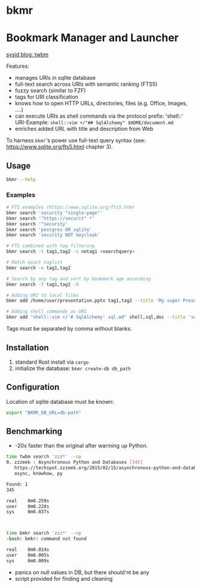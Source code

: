 # bkmr

# Bookmark Manager and Launcher

[sysid blog: twbm](https://sysid.github.io/bkmr/)

Features:
- manages URIs in sqlite database
- full-text search across URIs with semantic ranking (FTS5)
- fuzzy search (similar to FZF)
- tags for URI classification
- knows how to open HTTP URLs, directories, files (e.g. Office, Images, ....)
- can execute URIs as shell commands via the protocol prefix: 'shell::'
  URI-Example: `shell::vim +/"## SqlAlchemy" $HOME/document.md`
- enriches added URL with title and description from Web

To harness `bkmr`'s power use full-text query syntax (see: https://www.sqlite.org/fts5.html chapter 3).

## Usage
```bash
bkmr --help
```

### Examples
```bash
# FTS examples (https://www.sqlite.org/fts5.htm)
bkmr search 'security "single-page"'
bkmr search '"https://securit" *'
bkmr search '^security'
bkmr search 'postgres OR sqlite'
bkmr search 'security NOT keycloak'

# FTS combined with tag filtering
bkmr search -t tag1,tag2 -n notag1 <searchquery>

# Match exact taglist
bkmr search -e tag1,tag2

# Search by any tag and sort by bookmark age ascending
bkmr search -T tag1,tag2 -O

# Adding URI to local files
bkmr add /home/user/presentation.pptx tag1,tag2 --title 'My super Presentation'

# Adding shell commands as URI
bkmr add "shell::vim +/'# SqlAlchemy' sql.md" shell,sql,doc --title 'sqlalchemy snippets'
```
Tags must be separated by comma without blanks.


## Installation
1. standard Rust install via `cargo`
2. initialize the database: `bkmr create-db db_path`


## Configuration
Location of sqlite database must be known:
```bash
export "BKMR_DB_URL=db-path"
```

## Benchmarking
- -20x faster than the original after warming up Python.
```bash
time twbm search 'zzz*' --np
0. zzzeek : Asynchronous Python and Databases [345]
   https://techspot.zzzeek.org/2015/02/15/asynchronous-python-and-databases/
   async, knowhow, py

Found: 1
345

real    0m0.259s
user    0m0.220s
sys     0m0.037s



time bmkr search 'zzz*' --np
-bash: bmkr: command not found

real    0m0.014s
user    0m0.005s
sys     0m0.009s
```

- panics on null values in DB, but there should'nt be any
- script provided for finding and cleaning

<!-- Badges -->
[pypi-image]: https://img.shields.io/pypi/v/bkmr?color=blue
[pypi-url]: https://pypi.org/project/bkmr/
[build-image]: https://github.com/sysid/bkmr/actions/workflows/build.yml/badge.svg
[build-url]: https://github.com/sysid/bkmr/actions/workflows/build.yml
[coverage-image]: https://codecov.io/gh/sysid/bkmr/branch/main/graph/badge.svg
[coverage-url]: https://codecov.io/gh/sysid/bkmr
[quality-image]: https://api.codeclimate.com/v1/badges/3130fa0ba3b7993fbf0a/maintainability
[quality-url]: https://codeclimate.com/github/nalgeon/podsearch-py
